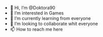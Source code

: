 - 👋 Hi, I’m @Doktora90
- 👀 I’m interested in Games
- 🌱 I’m currently learning from everyone
- 💞️ I’m looking to collaborate whit everyone
- 📫 How to reach me here

<!---
Doktora90/Doktora90 is a ✨ special ✨ repository because its `README.md` (this file) appears on your GitHub profile.
You can click the Preview link to take a look at your changes.
--->
